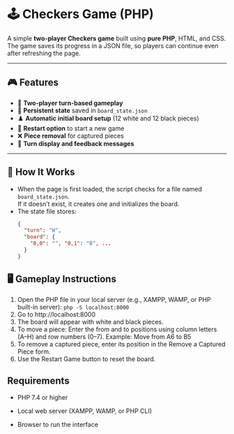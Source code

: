 # 🕹️ Checkers Game (PHP)

A simple **two-player Checkers game** built using **pure PHP**, HTML, and CSS.  
The game saves its progress in a JSON file, so players can continue even after refreshing the page.

---

## 🎮 Features

- 🧩 **Two-player turn-based gameplay**
- 💾 **Persistent state** saved in `board_state.json`
- ♟️ **Automatic initial board setup** (12 white and 12 black pieces)
- 🔁 **Restart option** to start a new game
- ❌ **Piece removal** for captured pieces
- 💬 **Turn display and feedback messages**

---

## 🧱 How It Works

- When the page is first loaded, the script checks for a file named `board_state.json`.  
  If it doesn’t exist, it creates one and initializes the board.
- The state file stores:
  ```json
  {
    "turn": "W",
    "board": {
      "0,0": "", "0,1": "B", ...
    }
  }
## 🖥️ Gameplay Instructions

1. Open the PHP file in your local server (e.g., XAMPP, WAMP, or PHP built-in server):
```php -S localhost:8000```
2. Go to http://localhost:8000
3. The board will appear with white and black pieces.
4. To move a piece:
Enter the from and to positions using column letters (A–H) and row numbers (0–7).
Example: Move from A6 to B5
5. To remove a captured piece, enter its position in the Remove a Captured Piece form.
6. Use the Restart Game button to reset the board.
## Requirements

- PHP 7.4 or higher

- Local web server (XAMPP, WAMP, or PHP CLI)

- Browser to run the interface

